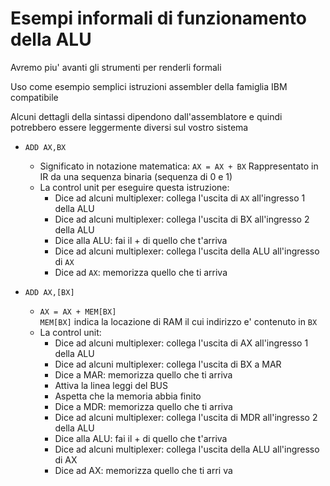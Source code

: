 # Esempi informali di funzionamento della ALU

Avremo piu' avanti gli strumenti per renderli formali

Uso come esempio semplici istruzioni assembler della famiglia IBM compatibile

Alcuni dettagli della sintassi dipendono dall'assemblatore e quindi potrebbero essere leggermente diversi sul vostro sistema

- `ADD AX,BX`
  - Significato in notazione matematica: `AX = AX + BX`
    Rappresentato in IR da una sequenza binaria (sequenza di 0 e 1)
  - La control unit per eseguire questa istruzione:
    - Dice ad alcuni multiplexer: collega l'uscita di `AX` all'ingresso 1 della ALU
    - Dice ad alcuni multiplexer: collega l'uscita di BX all'ingresso 2 della ALU
    - Dice alla ALU: fai il + di quello che t'arriva
    - Dice ad alcuni multiplexer: collega l'uscita della ALU all'ingresso di `AX`
    - Dice ad `AX`: memorizza quello che ti arriva

- `ADD AX,[BX]`
  - `AX = AX + MEM[BX]`    
    `MEM[BX]` indica la locazione di RAM il cui indirizzo e' contenuto in `BX`
  - La control unit:
    - Dice ad alcuni multiplexer: collega l'uscita di AX all'ingresso 1 della ALU
    - Dice ad alcuni multiplexer: collega l'uscita di BX a MAR
    - Dice a MAR: memorizza quello che ti arriva
    - Attiva la linea leggi del BUS
    - Aspetta che la memoria abbia finito
    - Dice a MDR: memorizza quello che ti arriva
    - Dice ad alcuni multiplexer: collega l'uscita di MDR all'ingresso 2 della ALU
    - Dice alla ALU: fai il + di quello che t'arriva
    - Dice ad alcuni multiplexer: collega l'uscita della ALU all'ingresso di AX
    - Dice ad AX: memorizza quello che ti arri  va
